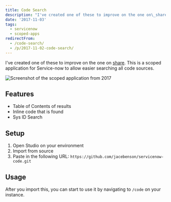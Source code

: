 ```yaml
---
title: Code Search
description: "I've created one of these to improve on the one on\_share. This is a scoped application for Service-now to allow easier searching all code sources.\r\n\r\n!Screen..."
date: '2017-11-03'
tags:
  - servicenow
  - scoped-apps
redirectFrom:
  - /code-search/
  - /p/2017-11-02-code-search/
---
```


<!--StartFragment-->

I've created one of these to improve on the one on [share](https://share.servicenow.com/). This is a scoped application for Service-now to allow easier searching all code sources.

![Screenshot of the scoped application from 2017](/assets/images/code-search.png "Screenshot of the scoped application from 2017")

## [](https://github.com/jacebenson/jace.pro/blob/master/src/post/2017-11-02-code-search/index.md#features)Features

* Table of Contents of results
* Inline code that is found
* Sys ID Search

## [](https://github.com/jacebenson/jace.pro/blob/master/src/post/2017-11-02-code-search/index.md#setup)Setup

1. Open Studio on your environment
2. Import from source
3. Paste in the following URL: `https://github.com/jacebenson/servicenow-code.git`

## [](https://github.com/jacebenson/jace.pro/blob/master/src/post/2017-11-02-code-search/index.md#usage)Usage

After you import this, you can start to use it by navigating to `/code` on your instance.

<!--EndFragment-->
